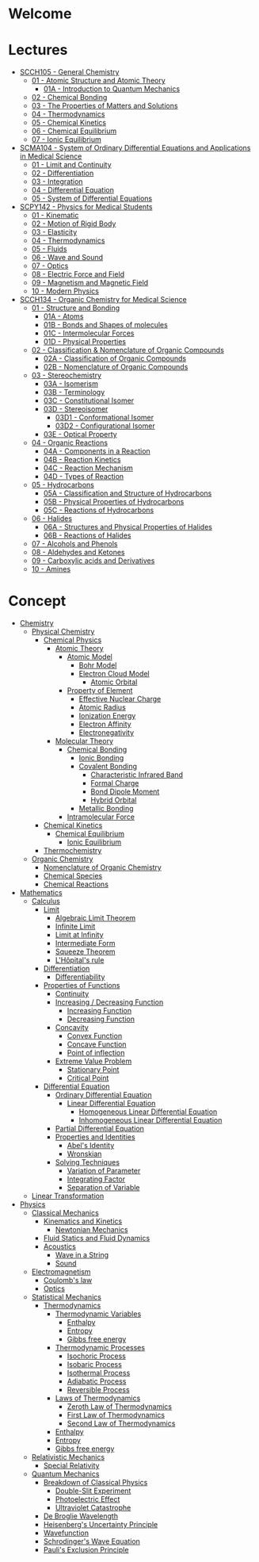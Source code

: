 # Welcome

# Lectures

* [SCCH105 - General Chemistry]()
  * [01 - Atomic Structure and Atomic Theory](00%20-%20Summary/SCCH105%20-%20General%20Chemistry/01%20-%20Atomic%20Structure%20and%20Atomic%20Theory.md)
    * [01A - Introduction to Quantum Mechanics](00%20-%20Summary/SCCH105%20-%20General%20Chemistry/01A%20-%20Introduction%20to%20Quantum%20Mechanics.md)
  * [02 - Chemical Bonding](00%20-%20Summary/SCCH105%20-%20General%20Chemistry/02%20-%20Chemical%20Bonding.md)
  * [03 - The Properties of Matters and Solutions]()
  * [04 - Thermodynamics](00%20-%20Summary/SCCH105%20-%20General%20Chemistry/04%20-%20Thermodynamics.md)
  * [05 - Chemical Kinetics](00%20-%20Summary/SCCH105%20-%20General%20Chemistry/05%20-%20Chemical%20Kinetics.md)
  * [06 - Chemical Equilibrium](00%20-%20Summary/SCCH105%20-%20General%20Chemistry/06%20-%20Chemical%20Equilibrium.md)
  * [07 - Ionic Equilibrium](00%20-%20Summary/SCCH105%20-%20General%20Chemistry/07%20-%20Ionic%20Equilibrium.md)
* [SCMA104 - System of Ordinary Differential Equations and Applications in Medical Science]()
  * [01 - Limit and Continuity](00%20-%20Summary/SCMA104%20-%20System%20of%20Ordinary%20Differential%20Equations%20and%20Applications%20in%20Medical%20Science/01%20-%20Limit%20and%20Continuity.md)
  * [02 - Differentiation](00%20-%20Summary/SCMA104%20-%20System%20of%20Ordinary%20Differential%20Equations%20and%20Applications%20in%20Medical%20Science/02%20-%20Differentiation.md)
  * [03 - Integration](00%20-%20Summary/SCMA104%20-%20System%20of%20Ordinary%20Differential%20Equations%20and%20Applications%20in%20Medical%20Science/03%20-%20Integration.md)
  * [04 - Differential Equation](00%20-%20Summary/SCMA104%20-%20System%20of%20Ordinary%20Differential%20Equations%20and%20Applications%20in%20Medical%20Science/04%20-%20Differential%20Equation.md)
  * [05 - System of Differential Equations](00%20-%20Summary/SCMA104%20-%20System%20of%20Ordinary%20Differential%20Equations%20and%20Applications%20in%20Medical%20Science/05%20-%20System%20of%20Differential%20Equations.md)
* [SCPY142 - Physics for Medical Students]()
  * [01 - Kinematic](00%20-%20Summary/SCPY142%20-%20Physics%20for%20Medical%20Students/01%20-%20Kinematic.md)
  * [02 - Motion of Rigid Body](00%20-%20Summary/SCPY142%20-%20Physics%20for%20Medical%20Students/02%20-%20Motion%20of%20Rigid%20Body.md)
  * [03 - Elasticity](00%20-%20Summary/SCPY142%20-%20Physics%20for%20Medical%20Students/03%20-%20Elasticity.md)
  * [04 - Thermodynamics](00%20-%20Summary/SCPY142%20-%20Physics%20for%20Medical%20Students/04%20-%20Thermodynamics.md)
  * [05 - Fluids]()
  * [06 - Wave and Sound](00%20-%20Summary/SCPY142%20-%20Physics%20for%20Medical%20Students/06%20-%20Wave%20and%20Sound.md)
  * [07 - Optics](00%20-%20Summary/SCPY142%20-%20Physics%20for%20Medical%20Students/07%20-%20Optics.md)
  * [08 - Electric Force and Field](00%20-%20Summary/SCPY142%20-%20Physics%20for%20Medical%20Students/08%20-%20Electric%20Force%20and%20Field.md)
  * [09 - Magnetism and Magnetic Field](00%20-%20Summary/SCPY142%20-%20Physics%20for%20Medical%20Students/09%20-%20Magnetism%20and%20Magnetic%20Field.md)
  * [10 - Modern Physics](00%20-%20Summary/SCPY142%20-%20Physics%20for%20Medical%20Students/10%20-%20Modern%20Physics.md)
* [SCCH134 - Organic Chemistry for Medical Science]()
  * [01 - Structure and Bonding](00%20-%20Summary/SCCH134%20-%20Organic%20Chemistry%20for%20Medical%20Science/01%20-%20Structure%20and%20Bonding.md)
    * [01A - Atoms](00%20-%20Summary/SCCH134%20-%20Organic%20Chemistry%20for%20Medical%20Science/01A%20-%20Atoms.md)
    * [01B - Bonds and Shapes of molecules](00%20-%20Summary/SCCH134%20-%20Organic%20Chemistry%20for%20Medical%20Science/01B%20-%20Bonds%20and%20Shapes%20of%20molecules.md)
    * [01C - Intermolecular Forces](00%20-%20Summary/SCCH134%20-%20Organic%20Chemistry%20for%20Medical%20Science/01C%20-%20Intermolecular%20Forces.md)
    * [01D - Physical Properties](00%20-%20Summary/SCCH134%20-%20Organic%20Chemistry%20for%20Medical%20Science/01D%20-%20Physical%20Properties.md)
  * [02 - Classification & Nomenclature of Organic Compounds](00%20-%20Summary/SCCH134%20-%20Organic%20Chemistry%20for%20Medical%20Science/02%20-%20Classification%20&%20Nomenclature%20of%20Organic%20Compounds.md)
    * [02A - Classification of Organic Compounds](00%20-%20Summary/SCCH134%20-%20Organic%20Chemistry%20for%20Medical%20Science/02A%20-%20Classification%20of%20Organic%20Compounds.md)
    * [02B - Nomenclature of Organic Compounds](00%20-%20Summary/SCCH134%20-%20Organic%20Chemistry%20for%20Medical%20Science/02B%20-%20Nomenclature%20of%20Organic%20Compounds.md)
  * [03 - Stereochemistry](00%20-%20Summary/SCCH134%20-%20Organic%20Chemistry%20for%20Medical%20Science/03%20-%20Stereochemistry.md)
    * [03A - Isomerism](00%20-%20Summary/SCCH134%20-%20Organic%20Chemistry%20for%20Medical%20Science/03A%20-%20Isomerism.md)
    * [03B - Terminology](00%20-%20Summary/SCCH134%20-%20Organic%20Chemistry%20for%20Medical%20Science/03B%20-%20Terminology.md)
    * [03C - Constitutional Isomer](00%20-%20Summary/SCCH134%20-%20Organic%20Chemistry%20for%20Medical%20Science/03C%20-%20Constitutional%20Isomer.md)
    * [03D - Stereoisomer](00%20-%20Summary/SCCH134%20-%20Organic%20Chemistry%20for%20Medical%20Science/03D%20-%20Stereoisomer.md)
      * [03D1 - Conformational Isomer](00%20-%20Summary/SCCH134%20-%20Organic%20Chemistry%20for%20Medical%20Science/03D1%20-%20Conformational%20Isomer.md)
      * [03D2 - Configurational Isomer](00%20-%20Summary/SCCH134%20-%20Organic%20Chemistry%20for%20Medical%20Science/03D2%20-%20Configurational%20Isomer.md)
    * [03E - Optical Property](00%20-%20Summary/SCCH134%20-%20Organic%20Chemistry%20for%20Medical%20Science/03E%20-%20Optical%20Property.md)
  * [04 - Organic Reactions](00%20-%20Summary/SCCH134%20-%20Organic%20Chemistry%20for%20Medical%20Science/04%20-%20Organic%20Reactions.md)
    * [04A - Components in a Reaction](00%20-%20Summary/SCCH134%20-%20Organic%20Chemistry%20for%20Medical%20Science/04A%20-%20Components%20in%20a%20Reaction.md)
    * [04B - Reaction Kinetics](00%20-%20Summary/SCCH134%20-%20Organic%20Chemistry%20for%20Medical%20Science/04B%20-%20Reaction%20Kinetics.md)
    * [04C - Reaction Mechanism](00%20-%20Summary/SCCH134%20-%20Organic%20Chemistry%20for%20Medical%20Science/04C%20-%20Reaction%20Mechanism.md)
    * [04D - Types of Reaction](00%20-%20Summary/SCCH134%20-%20Organic%20Chemistry%20for%20Medical%20Science/04D%20-%20Types%20of%20Reaction.md)
  * [05 - Hydrocarbons]()
    * [05A - Classification and Structure of Hydrocarbons](00%20-%20Summary/SCCH134%20-%20Organic%20Chemistry%20for%20Medical%20Science/05A%20-%20Classification%20and%20Structure%20of%20Hydrocarbons.md)
    * [05B - Physical Properties of Hydrocarbons](00%20-%20Summary/SCCH134%20-%20Organic%20Chemistry%20for%20Medical%20Science/05B%20-%20Physical%20properties%20of%20Hydrocarbons.md)
    * [05C - Reactions of Hydrocarbons](00%20-%20Summary/SCCH134%20-%20Organic%20Chemistry%20for%20Medical%20Science/05C%20-%20Reactions%20of%20Hydrocarbons.md)
  * [06 - Halides]()
    * [06A - Structures and Physical Properties of Halides](00%20-%20Summary/SCCH134%20-%20Organic%20Chemistry%20for%20Medical%20Science/06A%20-%20Structures%20and%20Physical%20Properties%20of%20Halides.md)
    * [06B - Reactions of Halides](00%20-%20Summary/SCCH134%20-%20Organic%20Chemistry%20for%20Medical%20Science/06B%20-%20Reactions%20of%20Halides.md)
  * [07 - Alcohols and Phenols]()
  * [08 - Aldehydes and Ketones]()
  * [09 - Carboxylic acids and Derivatives]()
  * [10 - Amines]()

# Concept

* [Chemistry]()
  * [Physical Chemistry]()
    * [Chemical Physics]()
      * [Atomic Theory]()
        * [Atomic Model](01%20-%20Concept/Chemistry/Physical%20Chemistry/Chemical%20Physics/Atomic%20Theory/Atomic%20Model/Atomic%20Model.md)
          * [Bohr Model](01%20-%20Concept/Chemistry/Physical%20Chemistry/Chemical%20Physics/Atomic%20Theory/Atomic%20Model/Bohr%20Model.md)
          * [Electron Cloud Model](01%20-%20Concept/Chemistry/Physical%20Chemistry/Chemical%20Physics/Atomic%20Theory/Atomic%20Model/Electron%20Cloud%20Model.md)
            * [Atomic Orbital](01%20-%20Concept/Chemistry/Physical%20Chemistry/Chemical%20Physics/Atomic%20Theory/Atomic%20Orbital.md)
        * [Property of Element](01%20-%20Concept/Chemistry/Physical%20Chemistry/Chemical%20Physics/Atomic%20Theory/Property%20of%20Element/Property%20of%20Element.md)
          * [Effective Nuclear Charge](01%20-%20Concept/Chemistry/Physical%20Chemistry/Chemical%20Physics/Atomic%20Theory/Property%20of%20Element/Effective%20Nuclear%20Charge.md)
          * [Atomic Radius](01%20-%20Concept/Chemistry/Physical%20Chemistry/Chemical%20Physics/Atomic%20Theory/Property%20of%20Element/Atomic%20Radius.md)
          * [Ionization Energy](01%20-%20Concept/Chemistry/Physical%20Chemistry/Chemical%20Physics/Atomic%20Theory/Property%20of%20Element/Ionization%20Energy.md)
          * [Electron Affinity](01%20-%20Concept/Chemistry/Physical%20Chemistry/Chemical%20Physics/Atomic%20Theory/Property%20of%20Element/Electron%20Affinity.md)
          * [Electronegativity](01%20-%20Concept/Chemistry/Physical%20Chemistry/Chemical%20Physics/Atomic%20Theory/Property%20of%20Element/Electronegativity.md)
      * [Molecular Theory]()
        * [Chemical Bonding]()
          * [Ionic Bonding](01%20-%20Concept/Chemistry/Physical%20Chemistry/Chemical%20Physics/Molecular%20Theory/Chemical%20Bonding/Ionic%20Bonding.md)
          * [Covalent Bonding](01%20-%20Concept/Chemistry/Physical%20Chemistry/Chemical%20Physics/Molecular%20Theory/Chemical%20Bonding/Covalent%20Bonding/Covalent%20Bonding.md)
            * [Characteristic Infrared Band](01%20-%20Concept/Chemistry/Physical%20Chemistry/Chemical%20Physics/Molecular%20Theory/Chemical%20Bonding/Covalent%20Bonding/Characteristic%20Infrared%20Band.md)
            * [Formal Charge](01%20-%20Concept/Chemistry/Physical%20Chemistry/Chemical%20Physics/Molecular%20Theory/Chemical%20Bonding/Covalent%20Bonding/Formal%20Charge.md)
            * [Bond Dipole Moment](01%20-%20Concept/Chemistry/Physical%20Chemistry/Chemical%20Physics/Molecular%20Theory/Chemical%20Bonding/Covalent%20Bonding/Bond%20Dipole%20Moment.md)
            * [Hybrid Orbital](01%20-%20Concept/Chemistry/Physical%20Chemistry/Chemical%20Physics/Molecular%20Theory/Chemical%20Bonding/Covalent%20Bonding/Hybrid%20Orbital.md)
          * [Metallic Bonding](01%20-%20Concept/Chemistry/Physical%20Chemistry/Chemical%20Physics/Molecular%20Theory/Chemical%20Bonding/Metallic%20Bonding.md)
        * [Intramolecular Force](01%20-%20Concept/Chemistry/Physical%20Chemistry/Chemical%20Physics/Molecular%20Theory/Intramolecular%20Force.md)
    * [Chemical Kinetics]()
      * [Chemical Equilibrium]()
        * [Ionic Equilibrium]()
    * [Thermochemistry]()
  * [Organic Chemistry]()
    * [Nomenclature of Organic Chemistry](01%20-%20Concept/Chemistry/Organic%20Chemistry/Nomenclature%20of%20Organic%20Chemistry/Nomenclature%20of%20Organic%20Chemistry.md)
    * [Chemical Species]()
    * [Chemical Reactions]()
* [Mathematics]()
  * [Calculus]()
    * [Limit](01%20-%20Concept/Mathematics/Calculus/Limits/Limit.md)
      * [Algebraic Limit Theorem](01%20-%20Concept/Mathematics/Calculus/Limits/Algebraic%20Limit%20Theorem.md)
      * [Infinite Limit](01%20-%20Concept/Mathematics/Calculus/Limits/Infinite%20Limit.md)
      * [Limit at Infinity](01%20-%20Concept/Mathematics/Calculus/Limits/Limit%20at%20Infinity.md)
      * [Intermediate Form](01%20-%20Concept/Mathematics/Calculus/Limits/Intermediate%20Form.md)
      * [Squeeze Theorem](01%20-%20Concept/Mathematics/Calculus/Limits/Squeeze%20Theorem.md)
      * [L'Hôpital's rule](01%20-%20Concept/Mathematics/Calculus/Limits/L'Hopital's%20rule.md)
    * [Differentiation](01%20-%20Concept/Mathematics/Calculus/Differentiation/Differentiation.md)
      * [Differentiability](01%20-%20Concept/Mathematics/Calculus/Differentiation/Differentiability.md)
    * [Properties of Functions]()
      * [Continuity](01%20-%20Concept/Mathematics/Calculus/Properties%20of%20Functions/Continuity.md)
      * [Increasing / Decreasing Function]()
        * [Increasing Function](01%20-%20Concept/Mathematics/Calculus/Properties%20of%20Functions/Increasing%20Function.md)
        * [Decreasing Function](01%20-%20Concept/Mathematics/Calculus/Properties%20of%20Functions/Decreasing%20Function.md)
      * [Concavity]()
        * [Convex Function](01%20-%20Concept/Mathematics/Calculus/Properties%20of%20Functions/Convex%20Function.md)
        * [Concave Function](01%20-%20Concept/Mathematics/Calculus/Properties%20of%20Functions/Concave%20Function.md)
        * [Point of inflection](01%20-%20Concept/Mathematics/Calculus/Properties%20of%20Functions/Point%20of%20inflection.md)
      * [Extreme Value Problem](01%20-%20Concept/Mathematics/Calculus/Properties%20of%20Functions/Extreme%20Value%20Problem.md)
        * [Stationary Point](01%20-%20Concept/Mathematics/Calculus/Properties%20of%20Functions/Stationary%20Point.md)
        * [Critical Point](01%20-%20Concept/Mathematics/Calculus/Properties%20of%20Functions/Critical%20Point.md)
    * [Differential Equation](01%20-%20Concept/Mathematics/Calculus/Differential%20Equation/Differential%20Equation.md)
      * [Ordinary Differential Equation](01%20-%20Concept/Mathematics/Calculus/Differential%20Equation/Ordinary%20Differential%20Equation.md)
        * [Linear Differential Equation](01%20-%20Concept/Mathematics/Calculus/Differential%20Equation/Linear%20Differential%20Equation.md)
          * [Homogeneous Linear Differential Equation](01%20-%20Concept/Mathematics/Calculus/Differential%20Equation/Homogeneous%20Linear%20Differential%20Equation.md)
          * [Inhomogeneous Linear Differential Equation](01%20-%20Concept/Mathematics/Calculus/Differential%20Equation/Inhomogeneous%20Linear%20Differential%20Equation.md)
      * [Partial Differential Equation](01%20-%20Concept/Mathematics/Calculus/Differential%20Equation/Partial%20Differential%20Equation.md)
      * [Properties and Identities]()
        * [Abel's Identity](01%20-%20Concept/Mathematics/Calculus/Differential%20Equation/Abel's%20Identity.md)
        * [Wronskian](01%20-%20Concept/Mathematics/Calculus/Differential%20Equation/Wronskian.md)
      * [Solving Techniques]()
        * [Variation of Parameter](01%20-%20Concept/Mathematics/Calculus/Differential%20Equation/Variation%20of%20Parameter.md)
        * [Integrating Factor](01%20-%20Concept/Mathematics/Calculus/Differential%20Equation/Integrating%20Factor.md)
        * [Separation of Variable](01%20-%20Concept/Mathematics/Calculus/Differential%20Equation/Separation%20of%20Variable.md)
  * [Linear Transformation](01%20-%20Concept/Mathematics/Linear%20Transformation.md)
* [Physics]()
  * [Classical Mechanics]()
    * [Kinematics and Kinetics]()
      * [Newtonian Mechanics]()
    * [Fluid Statics and Fluid Dynamics]()
    * [Acoustics]()
      * [Wave in a String]()
      * [Sound]()
  * [Electromagnetism]()
    * [Coulomb's law](01%20-%20Concept/Physics/Electromagnetism/Coulomb's%20law.md)
    * [Optics]()
  * [Statistical Mechanics]()
    * [Thermodynamics]()
      * [Thermodynamic Variables]()
        * [Enthalpy](01%20-%20Concept/Physics/Thermodynamics/Thermodynamic%20Variables/Enthalpy.md)
        * [Entropy](01%20-%20Concept/Physics/Thermodynamics/Thermodynamic%20Variables/Entropy.md)
        * [Gibbs free energy](01%20-%20Concept/Physics/Thermodynamics/Thermodynamic%20Variables/Gibbs%20free%20energy.md)
      * [Thermodynamic Processes]()
        * [Isochoric Process](01%20-%20Concept/Physics/Thermodynamics/Thermodynamic%20Processes/Isochoric%20Process.md)
        * [Isobaric Process](01%20-%20Concept/Physics/Thermodynamics/Thermodynamic%20Processes/Isobaric%20Process.md)
        * [Isothermal Process](01%20-%20Concept/Physics/Thermodynamics/Thermodynamic%20Processes/Isothermal%20Process.md)
        * [Adiabatic Process](01%20-%20Concept/Physics/Thermodynamics/Thermodynamic%20Processes/Adiabatic%20Process.md)
        * [Reversible Process](01%20-%20Concept/Physics/Thermodynamics/Thermodynamic%20Processes/Reversible%20Process.md)
      * [Laws of Thermodynamics]()
        * [Zeroth Law of Thermodynamics](01%20-%20Concept/Physics/Thermodynamics/Laws%20of%20Thermodynamics/Zeroth%20Law%20of%20Thermodynamics.md)
        * [First Law of Thermodynamics](01%20-%20Concept/Physics/Thermodynamics/Laws%20of%20Thermodynamics/First%20Law%20of%20Thermodynamics.md)
        * [Second Law of Thermodynamics](01%20-%20Concept/Physics/Thermodynamics/Laws%20of%20Thermodynamics/Second%20Law%20of%20Thermodynamics.md)
      * [Enthalpy](01%20-%20Concept/Physics/Thermodynamics/Thermodynamic%20Variables/Enthalpy.md)
      * [Entropy](01%20-%20Concept/Physics/Thermodynamics/Thermodynamic%20Variables/Entropy.md)
      * [Gibbs free energy](01%20-%20Concept/Physics/Thermodynamics/Thermodynamic%20Variables/Gibbs%20free%20energy.md)
  * [Relativistic Mechanics]()
    * [Special Relativity]()
  * [Quantum Mechanics]()
    * [Breakdown of Classical Physics]()
      * [Double-Slit Experiment](01%20-%20Concept/Physics/Quantum%20Mechanics/Breakdown%20of%20Classical%20Physics/Double-Slit%20Experiment.md)
      * [Photoelectric Effect](01%20-%20Concept/Physics/Quantum%20Mechanics/Breakdown%20of%20Classical%20Physics/Photoelectric%20Effect.md)
      * [Ultraviolet Catastrophe](01%20-%20Concept/Physics/Quantum%20Mechanics/Breakdown%20of%20Classical%20Physics/Ultraviolet%20Catastrophe.md)
    * [De Broglie Wavelength](01%20-%20Concept/Physics/Quantum%20Mechanics/De%20Broglie%20Wavelength.md)
    * [Heisenberg's Uncertainty Principle](01%20-%20Concept/Physics/Quantum%20Mechanics/Heisenberg's%20Uncertainty%20Principle.md)
    * [Wavefunction](01%20-%20Concept/Physics/Quantum%20Mechanics/Wavefunction.md)
    * [Schrodinger's Wave Equation](01%20-%20Concept/Physics/Quantum%20Mechanics/Schrodinger's%20Wave%20Equation.md)
    * [Pauli's Exclusion Principle](01%20-%20Concept/Physics/Quantum%20Mechanics/Pauli's%20Exclusion%20Principle.md)
